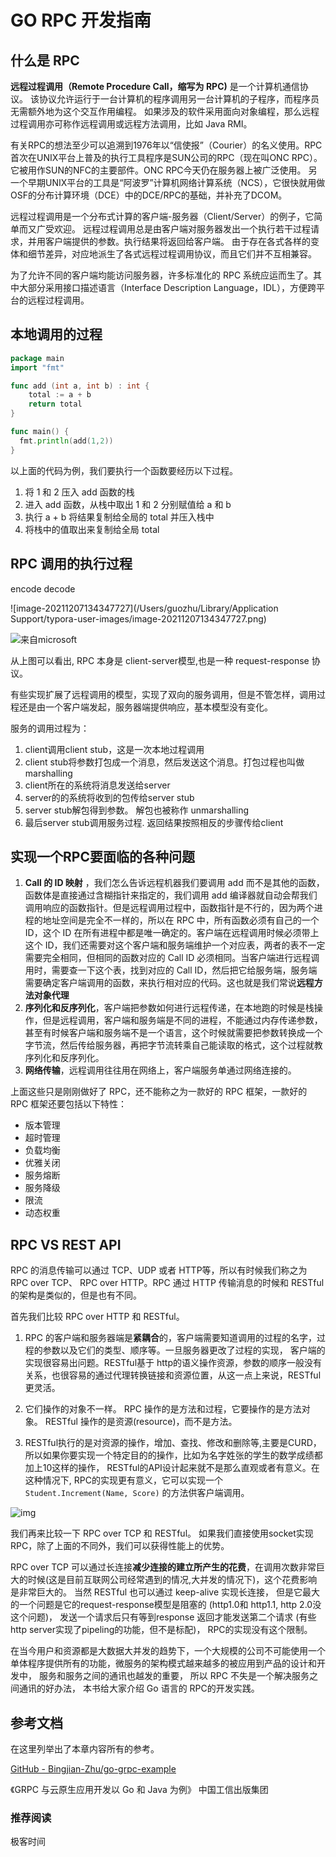 # GO RPC 开发指南

## 什么是 RPC

**远程过程调用（Remote Procedure Call，缩写为 RPC)** 是一个计算机通信协议。 该协议允许运行于一台计算机的程序调用另一台计算机的子程序，而程序员无需额外地为这个交互作用编程。 如果涉及的软件采用面向对象编程，那么远程过程调用亦可称作远程调用或远程方法调用，比如 Java RMI。

有关RPC的想法至少可以追溯到1976年以“信使报”（Courier）的名义使用。RPC首次在UNIX平台上普及的执行工具程序是SUN公司的RPC（现在叫ONC RPC）。它被用作SUN的NFC的主要部件。ONC RPC今天仍在服务器上被广泛使用。 另一个早期UNIX平台的工具是“阿波罗”计算机网络计算系统（NCS），它很快就用做OSF的分布计算环境（DCE）中的DCE/RPC的基础，并补充了DCOM。

远程过程调用是一个分布式计算的客户端-服务器（Client/Server）的例子，它简单而又广受欢迎。 远程过程调用总是由客户端对服务器发出一个执行若干过程请求，并用客户端提供的参数。执行结果将返回给客户端。 由于存在各式各样的变体和细节差异，对应地派生了各式远程过程调用协议，而且它们并不互相兼容。

为了允许不同的客户端均能访问服务器，许多标准化的 RPC 系统应运而生了。其中大部分采用接口描述语言（Interface Description Language，IDL），方便跨平台的远程过程调用。

## 本地调用的过程

```go
package main
import "fmt"

func add (int a, int b) : int {
	total := a + b 
	return total
}

func main() {
  fmt.println(add(1,2))
}
```

以上面的代码为例，我们要执行一个函数要经历以下过程。

1. 将 1 和 2 压入 add 函数的栈
2. 进入 add 函数，从栈中取出 1 和 2 分别赋值给 a 和 b
3. 执行 a + b 将结果复制给全局的 total 并压入栈中
4. 将栈中的值取出来复制给全局 total

## RPC 调用的执行过程



encode decode

![image-20211207134347727](/Users/guozhu/Library/Application Support/typora-user-images/image-20211207134347727.png)

![来自microsoft](https://doc.rpcx.io/ch0-RPC.gif)

从上图可以看出, RPC 本身是 client-server模型,也是一种 request-response 协议。

有些实现扩展了远程调用的模型，实现了双向的服务调用，但是不管怎样，调用过程还是由一个客户端发起，服务器端提供响应，基本模型没有变化。

服务的调用过程为：

1. client调用client stub，这是一次本地过程调用
2. client stub将参数打包成一个消息，然后发送这个消息。打包过程也叫做 marshalling
3. client所在的系统将消息发送给server
4. server的的系统将收到的包传给server stub
5. server stub解包得到参数。 解包也被称作 unmarshalling
6. 最后server stub调用服务过程. 返回结果按照相反的步骤传给client

## 实现一个RPC要面临的各种问题

1. **Call 的 ID 映射** ，我们怎么告诉远程机器我们要调用 add 而不是其他的函数，函数体是直接通过含糊指针来指定的，我们调用 add 编译器就自动会帮我们调用响应的函数指针。但是远程调用过程中，函数指针是不行的，因为两个进程的地址空间是完全不一样的，所以在 RPC 中，所有函数必须有自己的一个 ID，这个 ID 在所有进程中都是唯一确定的。客户端在远程调用时候必须带上这个 ID，我们还需要对这个客户端和服务端维护一个对应表，两者的表不一定需要完全相同，但相同的函数对应的 Call ID 必须相同。当客户端进行远程调用时，需要查一下这个表，找到对应的 Call ID，然后把它给服务端，服务端需要确定客户端调用的函数，来执行相对应的代码。这也就是我们常说**远程方法对象代理**
2. **序列化和反序列化**，客户端把参数如何进行远程传递，在本地跑的时候是栈操作，但是远程调用，客户端和服务端是不同的进程，不能通过内存传递参数，甚至有时候客户端和服务端不是一个语言，这个时候就需要把参数转换成一个字节流，然后传给服务器，再把字节流转乘自己能读取的格式，这个过程就教序列化和反序列化。
3. **网络传输**，远程调用往往用在网络上，客户端服务单通过网络连接的。

上面这些只是刚刚做好了 RPC，还不能称之为一款好的 RPC 框架，一款好的 RPC 框架还要包括以下特性：

- 版本管理
- 超时管理
- 负载均衡
- 优雅关闭
- 服务熔断
- 服务降级
- 限流
- 动态权重

## RPC VS REST API

RPC 的消息传输可以通过 TCP、UDP 或者 HTTP等，所以有时候我们称之为 RPC over TCP、 RPC over HTTP。RPC 通过 HTTP 传输消息的时候和 RESTful的架构是类似的，但是也有不同。

首先我们比较 RPC over HTTP 和 RESTful。

1. RPC 的客户端和服务器端是**紧耦合**的，客户端需要知道调用的过程的名字，过程的参数以及它们的类型、顺序等。一旦服务器更改了过程的实现， 客户端的实现很容易出问题。RESTful基于 http的语义操作资源，参数的顺序一般没有关系，也很容易的通过代理转换链接和资源位置，从这一点上来说，RESTful 更灵活。

2. 它们操作的对象不一样。 RPC 操作的是方法和过程，它要操作的是方法对象。 RESTful 操作的是资源(resource)，而不是方法。

3. RESTful执行的是对资源的操作，增加、查找、修改和删除等,主要是CURD，所以如果你要实现一个特定目的的操作，比如为名字姓张的学生的数学成绩都加上10这样的操作， RESTful的API设计起来就不是那么直观或者有意义。在这种情况下, RPC的实现更有意义，它可以实现一个 `Student.Increment(Name, Score)` 的方法供客户端调用。

![img](https://doc.rpcx.io/restful.jpg)

我们再来比较一下 RPC over TCP 和 RESTful。 如果我们直接使用socket实现 RPC，除了上面的不同外，我们可以获得性能上的优势。

RPC over TCP 可以通过长连接**减少连接的建立所产生的花费**，在调用次数非常巨大的时候(这是目前互联网公司经常遇到的情况,大并发的情况下)，这个花费影响是非常巨大的。 当然 RESTful 也可以通过 keep-alive 实现长连接， 但是它最大的一个问题是它的request-response模型是阻塞的 (http1.0和 http1.1, http 2.0没这个问题)， 发送一个请求后只有等到response 返回才能发送第二个请求 (有些http server实现了pipeling的功能，但不是标配)， RPC的实现没有这个限制。

在当今用户和资源都是大数据大并发的趋势下，一个大规模的公司不可能使用一个单体程序提供所有的功能，微服务的架构模式越来越多的被应用到产品的设计和开发中， 服务和服务之间的通讯也越发的重要， 所以 RPC 不失是一个解决服务之间通讯的好办法， 本书给大家介绍 Go 语言的 RPC的开发实践。

## 参考文档

在这里列举出了本章内容所有的参考。

[GitHub - Bingjian-Zhu/go-grpc-example](https://github.com/Bingjian-Zhu/go-grpc-example)

《GRPC 与云原生应用开发以 Go 和 Java 为例》 中国工信出版集团 

### 推荐阅读

极客时间 
